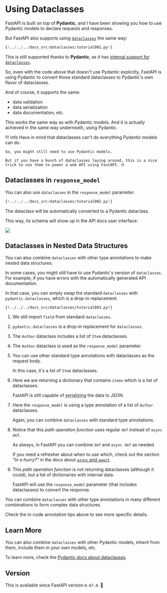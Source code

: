 # Using Dataclasses

FastAPI is built on top of **Pydantic**, and I have been showing you how to use Pydantic models to declare requests and responses.

But FastAPI also supports using <a href="https://docs.python.org/3/library/dataclasses.html" class="external-link" target="_blank">`dataclasses`</a> the same way:

```Python hl_lines="1  7-12  19-20"
{!../../../docs_src/dataclasses/tutorial001.py!}
```

This is still supported thanks to **Pydantic**, as it has <a href="https://pydantic-docs.helpmanual.io/usage/dataclasses/#use-of-stdlib-dataclasses-with-basemodel" class="external-link" target="_blank">internal support for `dataclasses`</a>.

So, even with the code above that doesn't use Pydantic explicitly, FastAPI is using Pydantic to convert those standard dataclasses to Pydantic's own flavor of dataclasses.

And of course, it supports the same:

* data validation
* data serialization
* data documentation, etc.

This works the same way as with Pydantic models. And it is actually achieved in the same way underneath, using Pydantic.

!!! info
    Have in mind that dataclasses can't do everything Pydantic models can do.

    So, you might still need to use Pydantic models.

    But if you have a bunch of dataclasses laying around, this is a nice trick to use them to power a web API using FastAPI. 🤓

## Dataclasses in `response_model`

You can also use `dataclasses` in the `response_model` parameter:

```Python hl_lines="1  7-13  19"
{!../../../docs_src/dataclasses/tutorial002.py!}
```

The dataclass will be automatically converted to a Pydantic dataclass.

This way, its schema will show up in the API docs user interface:

<img src="/img/tutorial/dataclasses/image01.png">

## Dataclasses in Nested Data Structures

You can also combine `dataclasses` with other type annotations to make nested data structures.

In some cases, you might still have to use Pydantic's version of `dataclasses`. For example, if you have errors with the automatically generated API documentation.

In that case, you can simply swap the standard `dataclasses` with `pydantic.dataclasses`, which is a drop-in replacement:

```{ .python .annotate hl_lines="1  5  8-11  14-17  23-25  28" }
{!../../../docs_src/dataclasses/tutorial003.py!}
```

1. We still import `field` from standard `dataclasses`.

2. `pydantic.dataclasses` is a drop-in replacement for `dataclasses`.

3. The `Author` dataclass includes a list of `Item` dataclasses.

4. The `Author` dataclass is used as the `response_model` parameter.

5. You can use other standard type annotations with dataclasses as the request body.

    In this case, it's a list of `Item` dataclasses.

6. Here we are returning a dictionary that contains `items` which is a list of dataclasses.

    FastAPI is still capable of <abbr title="converting the data to a format that can be transmitted">serializing</abbr> the data to JSON.

7. Here the `response_model` is using a type annotation of a list of `Author` dataclasses.

    Again, you can combine `dataclasses` with standard type annotations.

8. Notice that this *path operation function* uses regular `def` instead of `async def`.

    As always, in FastAPI you can combine `def` and `async def` as needed.

    If you need a refresher about when to use which, check out the section _"In a hurry?"_ in the docs about <a href="https://fastapi.tiangolo.com/async/#in-a-hurry" target="_blank" class="internal-link">`async` and `await`</a>.

9. This *path operation function* is not returning dataclasses (although it could), but a list of dictionaries with internal data.

    FastAPI will use the `response_model` parameter (that includes dataclasses) to convert the response.

You can combine `dataclasses` with other type annotations in many different combinations to form complex data structures.

Check the in-code annotation tips above to see more specific details.

## Learn More

You can also combine `dataclasses` with other Pydantic models, inherit from them, include them in your own models, etc.

To learn more, check the <a href="https://pydantic-docs.helpmanual.io/usage/dataclasses/" class="external-link" target="_blank">Pydantic docs about dataclasses</a>.

## Version

This is available since FastAPI version `0.67.0`. 🔖

